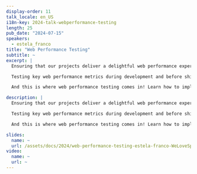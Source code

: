 ```yaml
---
display-order: 11
talk_locale: en_US
i18n-key: 2024-talk-webperformance-testing
length: 25
pub_date: "2024-07-15"
speakers:
  - estela_franco
title: "Web Performance Testing"
subtitle: ~
excerpt: |
  Ensuring that our projects deliver a delightful web performance experience is key to engaging our visitors and improving our business metrics. 

  Testing key web performance metrics during development and before shipping code to production is critical to avoid giving our users a bad experience and having to fix the issues once live (spending more time and resources doing twice the work). 

  And this is where web performance testing comes in! Learn how to implement web performance testing into your development pipeline and improve your user and developer experience!

description: |
  Ensuring that our projects deliver a delightful web performance experience is key to engaging our visitors and improving our business metrics. 

  Testing key web performance metrics during development and before shipping code to production is critical to avoid giving our users a bad experience and having to fix the issues once live (spending more time and resources doing twice the work). 

  And this is where web performance testing comes in! Learn how to implement web performance testing into your development pipeline and improve your user and developer experience!

slides:
  name: ~
  url: /assets/docs/2024/web-performance-testing-estela-franco-WeLoveSpeed2024.pdf
video:
  name: ~
  url: ~
---
```

